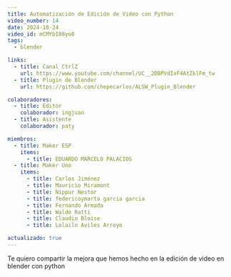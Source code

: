 ```yaml
---
title: Automatización de Edición de Video con Python
video_number: 14
date: 2024-10-24
video_id: mCMYbI88yo0
tags:
  - blender

links:
  - title: Canal CtrlZ
    url: https://www.youtube.com/channel/UC__2DBPVdIxF4AtZklFm_tw
  - title: Plugin de Blender
    url: https://github.com/chepecarlos/ALSW_Plugin_Blender

colaboradores:
  - title: Editor
    colaborador: ingjuan
  - title: Asistente
    colaborador: paty

miembros:
  - title: Maker ESP
    items:
      - title: EDUARDO MARCELO PALACIOS
  - title: Maker Uno
    items:
      - title: Carlos Jiménez
      - title: Mauricio Miramont
      - title: Nippur Nestor
      - title: federicoymarta garcia garcia
      - title: Fernando Armada
      - title: Waldo Ratti
      - title: Claudio Bloise
      - title: Lolailo Aviles Arroyo

actualizado: true
---
```


Te quiero compartir la mejora que hemos hecho en la edición de video en blender con python
